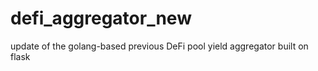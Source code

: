 # defi_aggregator_new

update of the golang-based previous DeFi pool yield aggregator
built on flask
